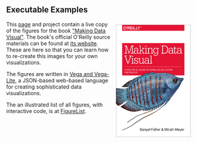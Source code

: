 ## Executable Examples

<div style="float:right">
  <img src="img/cover-1.png" width="200" style="margin: 10px;"/>
</div>

This [page](https://makingdatavisual.github.io) and project contain a live copy of the figures for the book ["Making Data Visual"](http://shop.oreilly.com/product/0636920041320.do). The book's official O'Reilly source materials can be found at [its website](https://resources.oreilly.com/examples/0636920041320). These are here so that you can learn how to re-create this images for your own visualizations.

The figures are written in [Vega and Vega-Lite](http://vega.github.io), a JSON-based web-based language for creating sophisticated data visualizations.

The an illustrated list of all figures, with interactive code, is at [FigureList](figurelist.html).
